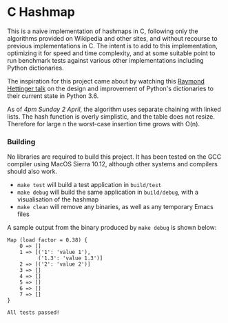 # C Hashmap

This is a naive implementation of hashmaps in C, following only the algorithms provided on Wikipedia and other sites, and without recourse to previous implementations in C. The intent is to add to this implementation, optimizing it for speed and time complexity, and at some suitable point to run benchmark tests against various other implementations including Python dictionaries.

The inspiration for this project came about by watching this [Raymond Hettinger talk](https://youtu.be/p33CVV29OG8) on the design and improvement of Python's dictionaries to their current state in Python 3.6.

As of *4pm Sunday 2 April*, the algorithm uses separate chaining with linked lists. The hash function is overly simplistic, and the table does not resize. Therefore for large n the worst-case insertion time grows with O(n).


### Building

No libraries are required to build this project. It has been tested on the GCC compiler using MacOS Sierra 10.12, although other systems and compilers should also work.


* `make test` will build a test application in `build/test`
* `make debug` will build the same application in `build/debug`, with a visualisation of the hashmap
* `make clean` will remove any binaries, as well as any temporary Emacs files


A sample output from the binary produced by `make debug` is shown below:


```
Map (load factor = 0.38) {
    0 => []
    1 => [('1': 'value 1'), 
          ('1.3': 'value 1.3')]
    2 => [('2': 'value 2')]
    3 => []
    4 => []
    5 => []
    6 => []
    7 => []
}

All tests passed!
```